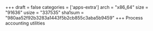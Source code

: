 +++
draft = false
categories = ['apps-extra']
arch = "x86_64"
size = "91636"
usize = "337535"
sha1sum = "980aa52f92b3283a1443f5b2cb855c3aba5b9459"
+++
Process accounting utilities
